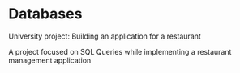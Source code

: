 # Databases
University project: Building an application for a restaurant

A project focused on SQL Queries while implementing a restaurant management application
